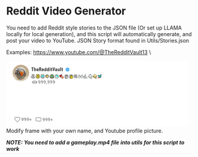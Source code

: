 # Reddit Video Generator

You need to add Reddit style stories to the JSON file (Or set up LLAMA locally for local generation), and this script will automatically generate, and post your video to YouTube. 
JSON Story format found in Utils/Stories.json

Examples: https://www.youtube.com/@TheRedditVault13  \

![Title_Image](utils/reddit_frame.png) \
Modify frame with your own name, and Youtube profile picture.

***NOTE: You need to add a gameplay.mp4 file into utils for this script to work***
